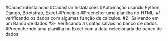 #CadastroInstalacao
#Cadastrar Instalações 
#Automação usando Python, Django, Bootstrap, Excel
#Principio
  #Preencher uma planilha no HTML: 
   #1- verificando os dados com algumas função de calculos.
   #2- Salvando em um Banco de dados
   #3- Verificando as datas salvos no banco de dados.
  #Preenchendo uma planilha no Excel com a data celecionada do banco de dados
 
 
